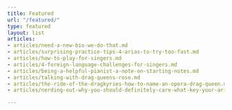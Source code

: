 ```yaml
---
title: Featured
url: "/featured/"
type: featured
layout: list
articles:
- articles/need-a-new-bio-we-do-that.md
- articles/surprising-practice-tips-4-arias-to-try-too-fast.md
- articles/how-to-play-for-singers.md
- articles/4-foreign-language-challenges-for-singers.md
- articles/being-a-helpful-pianist-a-note-on-starting-notes.md
- articles/talking-with-drag-queens-rose.md
- articles/the-ride-of-the-dragkyries-how-to-name-an-opera-drag-queen.md
- articles/nerding-out-why-you-should-definitely-care-what-key-your-aria-is-in.md

---
```

